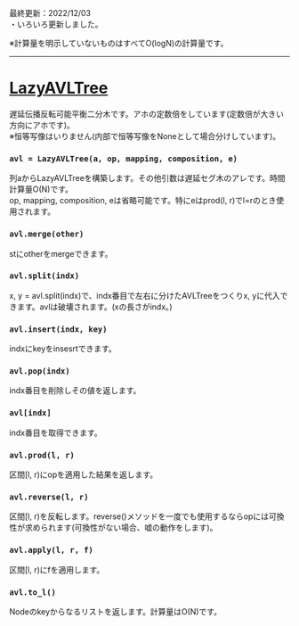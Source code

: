 最終更新：2022/12/03  
・いろいろ更新しました。

※計算量を明示していないものはすべてO(logN)の計算量です。

_____
# [LazyAVLTree](https://github.com/titanium-22/Library/blob/main/BST/AVLTree/LazyAVLTree.py)
遅延伝播反転可能平衡二分木です。アホの定数倍をしています(定数倍が大きい方向にアホです)。  
※恒等写像はいりません(内部で恒等写像をNoneとして場合分けしています)。

### ```avl = LazyAVLTree(a, op, mapping, composition, e)```
列aからLazyAVLTreeを構築します。その他引数は遅延セグ木のアレです。時間計算量O(N)です。  
op, mapping, composition, eは省略可能です。特にeはprod(l, r)でl=rのとき使用されます。

### ```avl.merge(other)```
stにotherをmergeできます。

### ```avl.split(indx)```
x, y = avl.split(indx)で、indx番目で左右に分けたAVLTreeをつくりx, yに代入できます。avlは破壊されます。(xの長さがindx。)

### ```avl.insert(indx, key)```
indxにkeyをinsesrtできます。

### ```avl.pop(indx)```
indx番目を削除しその値を返します。

### ```avl[indx]```
indx番目を取得できます。

### ```avl.prod(l, r)```
区間[l, r)にopを適用した結果を返します。

### ```avl.reverse(l, r)```
区間[l, r)を反転します。reverse()メソッドを一度でも使用するならopには可換性が求められます(可換性がない場合、嘘の動作をします)。

### ```avl.apply(l, r, f)```
区間[l, r)にfを適用します。

### ```avl.to_l()```
Nodeのkeyからなるリストを返します。計算量はO(N)です。

